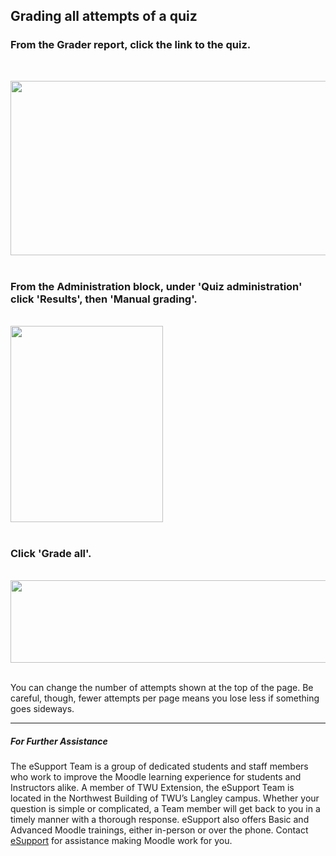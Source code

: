 <div class="clarify-article">
<h2 class="clarify-article-title">Grading all attempts of a quiz</h2>

<div class="clarify-steps-container">
<div class="clarify-step-container" id="clarify-step-1">
<h3 class="clarify-step-title">From the Grader report, click the link to the quiz.</h3>

<p>&nbsp;</p>

<div class="clarify-step-image-wrapper">
<div class="clarify-step-image-container"><img alt="" class="clarify-step-image" height="279" src="http://media.screensteps.me/e-support/vkpqt3/from-the-grader-report--click-the-link-to-the-quiz.png?1505323968" width="627" /></div>
</div>
</div>

<div class="clarify-clear">&nbsp;</div>

<div class="clarify-step-container" id="clarify-step-2">
<h3 class="clarify-step-title">From the Administration block, under &#39;Quiz administration&#39; click &#39;Results&#39;, then &#39;Manual grading&#39;.</h3>

<div class="clarify-step-image-wrapper">
<div class="clarify-step-image-container">&nbsp;</div>

<div class="clarify-step-image-container"><img alt="" class="clarify-step-image" height="314" src="http://media.screensteps.me/e-support/vkpqt3/from-the-administration-block--under--quiz-administration--click--results---then--manual-grading-.png?1505323968" width="244" /></div>
</div>
</div>

<div class="clarify-clear">&nbsp;</div>

<div class="clarify-step-container" id="clarify-step-3">
<h3 class="clarify-step-title">Click &#39;Grade all&#39;.</h3>

<div class="clarify-step-image-wrapper">
<div class="clarify-step-image-container">&nbsp;</div>

<div class="clarify-step-image-container"><img alt="" class="clarify-step-image" height="132" src="http://media.screensteps.me/e-support/vkpqt3/click--grade-all-.png?1505323969" width="613" /></div>
</div>
</div>

<div class="clarify-clear">&nbsp;</div>

<div class="clarify-step-container" id="clarify-step-4">
<div class="clarify-step-instructions">
<p>You can change the number of attempts shown at the top of the page. Be careful, though, fewer attempts per page means you lose less if something goes sideways.</p>
</div>
</div>
<div class="clarify-clear">

---

##### For Further Assistance

The eSupport Team is a group of dedicated students and staff members who work to improve the Moodle learning experience for students and Instructors alike. A member of TWU Extension, the eSupport Team is located in the Northwest Building of TWU’s Langley campus. Whether your question is simple or complicated, a Team member will get back to you in a timely manner with a thorough response. eSupport also offers Basic and Advanced Moodle trainings, either in-person or over the phone. Contact [eSupport](https://trinitywestern.teamdynamix.com/TDClient/Requests/ServiceDet?ID=16141) for assistance making Moodle work for you.


